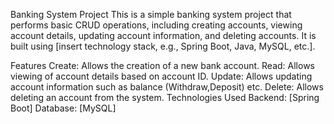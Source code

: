 Banking System Project
This is a simple banking system project that performs basic CRUD operations, 
including creating accounts, viewing account details, updating account information, and deleting accounts. 
It is built using [insert technology stack, e.g., Spring Boot, Java, MySQL, etc.].

Features
Create: Allows the creation of a new bank account.
Read: Allows viewing of account details based on account ID.
Update: Allows updating account information such as balance (Withdraw,Deposit) etc.
Delete: Allows deleting an account from the system.
Technologies Used
Backend: [Spring Boot]
Database: [MySQL]
